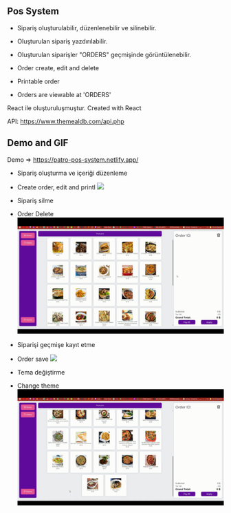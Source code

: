 ## Pos System 
- Sipariş oluşturulabilir, düzenlenebilir ve silinebilir.
- Oluşturulan sipariş yazdırılabilir.
- Oluşturulan siparişler "ORDERS" geçmişinde görüntülenebilir.

- Order create, edit and delete
- Printable order
- Orders are viewable at 'ORDERS'

React ile oluşturuluşmuştur.
Created with React

API: https://www.themealdb.com/api.php
## Demo and GIF
Demo => https://patro-pos-system.netlify.app/

- Sipariş oluşturma ve içeriği düzenleme
- Create order, edit and printl
![](https://github.com/samettekin01/pos-system/blob/master/gifs/pos-system-1.gif)

- Sipariş silme
- Order Delete
![](https://github.com/samettekin01/pos-system/blob/master/gifs/pos-system-2.gif)

- Siparişi geçmişe kayıt etme
- Order save
![](https://github.com/samettekin01/pos-system/blob/master/gifs/pos-system-3.gif)

- Tema değiştirme
- Change theme
![](https://github.com/samettekin01/pos-system/blob/master/gifs/pos-system-4.gif)
